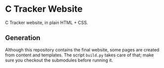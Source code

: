 C Tracker Website
=================

C Tracker website, in plain HTML + CSS.

Generation
----------

Although this repository contains the final website, some pages are created from content and templates.
The script `build.py` takes care of that; make sure you checkout the submodules before running it.
